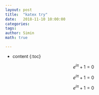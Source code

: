 ```yaml
---
layout: post
title:  "katex try"
date:   2018-11-10 10:00:00
categories: 
tags: 
author: Simin
math: true

---
```


* content
{:toc}

```math
e^{i\pi} + 1 = 0
```
```math
e^{i\pi} + 1 = 0
```
```math
e^{i\pi} + 1 = 0
```


